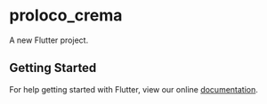 # proloco_crema

A new Flutter project.

## Getting Started

For help getting started with Flutter, view our online
[documentation](https://flutter.io/).
